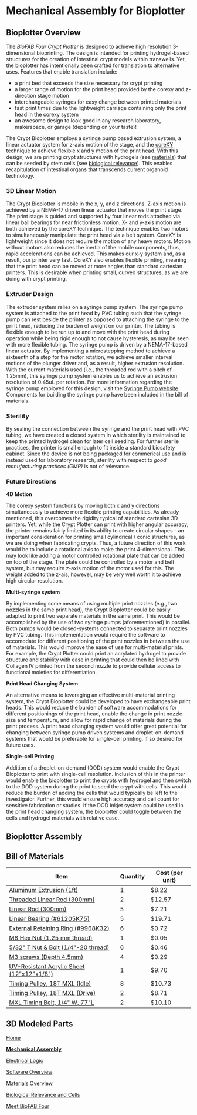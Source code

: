 # Mechanical Assembly for Bioplotter

## Bioplotter Overview
The _BioFAB Four Crypt Plotter_ is designed to achieve high resolution 3-dimensional bioprinting. The design is intended for printing hydrogel-based structures for the creation of intestinal crypt models within transwells. Yet, the bioplotter has intentionally been crafted for translation to alternative uses. Features that enable translation include:
- a print bed that exceeds the size necessary for crypt printing
- a larger range of motion for the print head provided by the corexy and z-direction stage motion
- interchangeable syringes for easy change between printed materials
- fast print times due to the lightweight carriage containing only the print head in the corexy system
- an awesome design to look good in any research laboratory, makerspace, or garage (depending on your taste)!

The Crypt Bioplotter employs a syringe pump based extrusion system, a linear actuator system for z-axis motion of the stage, and the [coreXY](http://corexy.com/index.html) technique to achieve flexible x and y motion of the print head. With this design, we are printing crypt structures with hydrogels (see [materials](/Bioplotting-Crypts/materials)) that can be seeded by stem cells (see [biological relevance](/Bioplotting-Crypts/Biological-Relevance/)). This enables recapitulation of intestinal organs that transcends current organoid technology.

### 3D Linear Motion
The Crypt Bioplotter is mobile in the x, y, and z directions. Z-axis motion is achieved by a NEMA-17 driven linear actuator that moves the print stage. The print stage is guided and supported by four linear rods attached via linear ball bearings for near frictionless motion. X- and y-axis motion are both achieved by the coreXY technique. The technique enables two motors to simultaneously manipulate the print head via a belt system. CoreXY is lightweight since it does not require the motion of any heavy motors. Motion without motors also reduces the inertia of the mobile components, thus, rapid accelerations can be achieved. This makes our x-y system and, as a result, our printer very fast. CoreXY also enables flexible printing, meaning that the print head can be moved at more angles than standard cartesian printers. This is desirable when printing small, curved structures, as we are doing with crypt printing. 

### Extruder Design
The extruder system relies on a syringe pump system. The syringe pump system is attached to the print head by PVC tubing such that the syringe pump can rest beside the printer as opposed to attaching the syringe to the print head, reducing the burden of weight on our printer. The tubing is flexible enough to be run up to and move with the print head during operation while being rigid enough to not cause hysteresis, as may be seen with more flexible tubing. The syringe pump is driven by a NEMA-17-based linear actuator. By implementing a microstepping method to achieve a sixteenth of a step for the motor rotation, we achieve smaller interval motions of the plunger driver and, as a result, higher extrusion resolution. With the current materials used (i.e., the threaded rod with a pitch of 1.25mm), this syringe pump system enables us to achieve an extrusion resolution of 0.45uL per rotation. For more information regarding the syringe pump employed for this design, visit the [Syringe Pump website](https://daltonjay.github.io/Syringe-Pump/). Components for building the syringe pump have been included in the bill of materials. 

### Sterility
By sealing the connection between the syringe and the print head with PVC tubing, we have created a closed system in which sterility is maintained to keep the printed hydrogel clean for later cell seeding. For further sterile practices, the printer is small enough to fit inside a standard biosafety cabinet. Since the device is not being packaged for commerical use and is instead used for laboratory research, sterility with respect to _good manufacturing practices (GMP)_ is not of relevance. 


### Future Directions

**4D Motion**

The corexy system functions by moving both x and y directions simultaneously to achieve more flexible printing capabilities. As already mentioned, this overcomes the rigidity typical of standard cartesian 3D printers. Yet, while the Crypt Plotter can print with higher angular accuracy, the printer remains fairly limited in its ability to create circular shapes - an important consideration for printing small cylindrical / conic structures, as we are doing when fabricating crypts. Thus, a future direction of this work would be to include a rotational axis to make the print 4-dimensional. This may look like adding a motor controlled rotational plate that can be added on top of the stage. The plate could be controlled by a motor and belt system, but may require z-axis motion of the motor used for this. The weight added to the z-ais, however, may be very well worth it to achieve high circular resolution.

**Multi-syringe system**

By implementing some means of using multiple print nozzles (e.g., two nozzles in the same print head), the Crypt Bioplotter could be easily adapted to print two separate materials in the same print. This would be accomplished by the use of two syringe pumps (aforementioned) in parallel. Both pumps would be closed-systems connected to separate print nozzles by PVC tubing. This implementation would require the software to accomodate for different positioning of the print nozzles in between the use of materials. This would improve the ease of use for multi-material prints. For example, the Crypt Plotter could print an acrylated hydrogel to provide structure and stability with ease in printing that could then be lined with Collagen IV printed from the second nozzle to provide cellular access to functional moieties for differentiation. 

**Print Head Changing System**

An alternative means to leveraging an effective multi-material printing system, the Crypt Bioplotter could be developed to have exchangeable print heads. This would reduce the burden of software accommodations for different positionings of the print head, enable the change in print nozzle size and temperature, and allow for rapid change of materials during the print process. A print head changing system would offer great potential for changing between syringe pump driven systems and droplet-on-demand systems that would be preferable for single-cell printing, if so desired for future uses.

**Single-cell Printing**

Addition of a droplet-on-demand (DOD) system would enable the Crypt Bioplotter to print with single-cell resolution. Inclusion of this in the printer would enable the bioplotter to print the crypts with hydrogel and then switch to the DOD system during the print to seed the crypt with cells. This would reduce the burden of adding the cells that would typically be left to the investigator. Further, this would ensure high accuracy and cell count for sensitive fabrication or studies. If the DOD inkjet system could be used in the print head changing system, the bioplotter could toggle between the cells and hydrogel materials with relative ease.

## Bioplotter Assembly

## Bill of Materials

Item         | Quantity  | Cost (per unit)
------------ | ----------|----------
[Aluminum Extrusion (1ft)](https://www.mcmaster.com/47065T107/) | 1 | $8.22
[Threaded Linear Rod (300mm)](https://www.mcmaster.com/1078N32/) | 2 | $12.57
[Linear Rod (300mm)](https://www.mcmaster.com/6112K44/) | 5 | $7.21
[Linear Bearing (#61205K75)](https://www.mcmaster.com/61205K75/) | 5 | $19.71
[External Retaining Ring (#9968K32)](https://www.mcmaster.com/9968K32/) | 6 | $0.72
[M8 Hex Nut (1.25 mm thread)](https://www.mcmaster.com/90592A022/) | 1 | $0.05
[5/32" T Nut & Bolt (1/4"-20 thread)](https://www.mcmaster.com/47065T139/) | 6 | $0.46
[M3 screws (Depth 4.5mm)](https://www.mcmaster.com/91251A059) | 4 | $0.29
[UV-Resistant Acrylic Sheet (12"x12"x1/8")](https://www.mcmaster.com/8560K239/) | 1 | $9.70
[Timing Pulley, 18T MXL (Idle)](https://shop.sdp-si.com/catalog/product/?id=A_6M16M018DF6006) | 8 | $10.73
[Timing Pulley, 18T MXL (Drive)](https://shop.sdp-si.com/catalog/product/?id=A_6T16M018DF6005) | 2 | $8.71
[MXL Timing Belt, 1/4" W, 77"L](https://www.mcmaster.com/1679K686/) | 2 | $10.10


## 3D Modeled Parts

[Home](/Bioplotting-Crypts/index)

[**Mechanical Assembly**](/Bioplotting-Crypts/Mechanical-Assembly)

[Electrical Logic](/Bioplotting-Crypts/Electrical-Assembly)

[Software Overview](/Bioplotting-Crypts/Software)

[Materials Overview](/Bioplotting-Crypts/Materials)

[Biological Relevance and Cells](/Bioplotting-Crypts/Biological-Relevance)

[Meet BioFAB Four](/Bioplotting-Crypts/meet-the-team)

